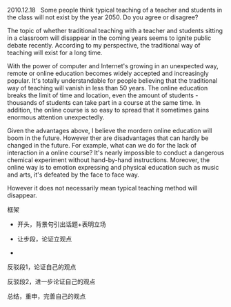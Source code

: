 
2010.12.18
 
Some people think typical teaching of a teacher and students in the class will not exist
by the year 2050. Do you agree or disagree?


The topic of whether traditional teaching with a teacher and students sitting in a classroom
will disappear in the coming years seems to ignite public debate recently. According to my 
perspective, the traditional way of teaching will exist for a long time.


With the power of computer and Internet's growing in an unexpected way, remote or online education 
becomes widely accepted and increasingly popular. It's totally understandable for people believing 
that the traditional way of teaching will vanish in less than 50 years. The online education breaks
the limit of time and location, even the amount of students - thousands of students can take part in
a course at the same time. In addition, the online course is so easy to spread that it sometimes gains
enormous attention unexpectedly.

Given the advantages above, I believe the mordern online education will boom in the future. However ther are disadvantages that can hardly be changed in the future. For example, what can we do for the lack of interaction
in a online course? It's nearly impossible to conduct a dangerous chemical experiment without hand-by-hand instructions. Moreover, the online way is to emotion expressing and physical education such as music and arts, it's defeated by the face to face way.

However 
it does not necessarily mean typical teaching method will disappear. 


框架
+ 开头，背景句引出话题+表明立场
 
+  让步段，论证立观点
+  
 反驳段1，论证自己的观点

 反驳段2，进一步论证自己的观点

 总结，重申，完善自己的观点